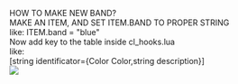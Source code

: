 HOW TO MAKE NEW BAND?<br>
MAKE AN ITEM, AND SET ITEM.BAND TO PROPER STRING<br>
like: ITEM.band = "blue"<br>
Now add key to the table inside cl_hooks.lua<br>
like:<br>
[string identificator={Color Color,string description}]<br>
<img src="https://media.discordapp.net/attachments/641212600306368513/647145305787203607/opaski.png">
